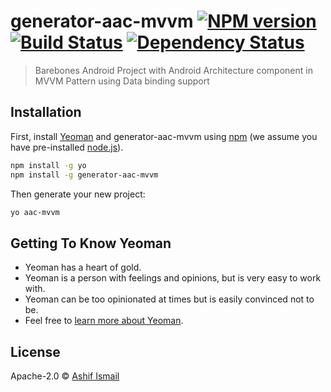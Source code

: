 # generator-aac-mvvm [![NPM version][npm-image]][npm-url] [![Build Status][travis-image]][travis-url] [![Dependency Status][daviddm-image]][daviddm-url]
> Barebones Android Project with Android Architecture component in MVVM Pattern using Data binding support

## Installation

First, install [Yeoman](http://yeoman.io) and generator-aac-mvvm using [npm](https://www.npmjs.com/) (we assume you have pre-installed [node.js](https://nodejs.org/)).

```bash
npm install -g yo
npm install -g generator-aac-mvvm
```

Then generate your new project:

```bash
yo aac-mvvm
```

## Getting To Know Yeoman

 * Yeoman has a heart of gold.
 * Yeoman is a person with feelings and opinions, but is very easy to work with.
 * Yeoman can be too opinionated at times but is easily convinced not to be.
 * Feel free to [learn more about Yeoman](http://yeoman.io/).

## License

Apache-2.0 © [Ashif Ismail](github.com/SheikhZayed)


[npm-image]: https://badge.fury.io/js/generator-aac-mvvm.svg
[npm-url]: https://npmjs.org/package/generator-aac-mvvm
[travis-image]: https://travis-ci.org/SheikhZayed/generator-aac-mvvm.svg?branch=master
[travis-url]: https://travis-ci.org/SheikhZayed/generator-aac-mvvm
[daviddm-image]: https://david-dm.org/SheikhZayed/generator-aac-mvvm.svg?theme=shields.io
[daviddm-url]: https://david-dm.org/SheikhZayed/generator-aac-mvvm
